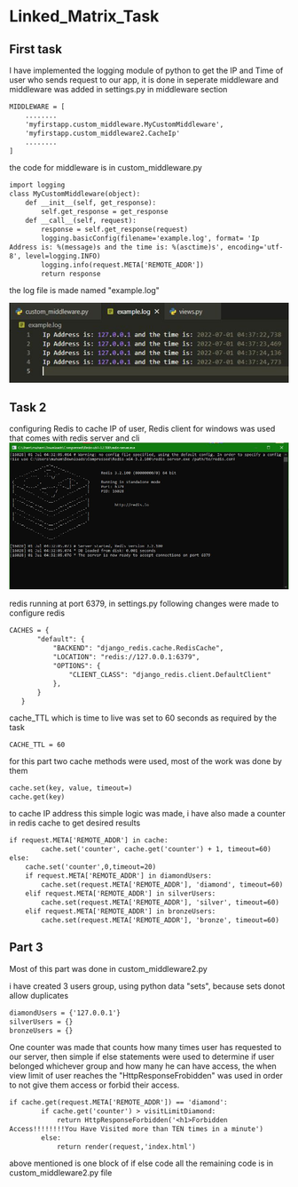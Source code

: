 # Linked_Matrix_Task

## First task
I have implemented the logging module of python to get the IP and Time of user who sends request to our app,
it is done in seperate middleware and middleware was added in settings.py in middleware section
```
MIDDLEWARE = [
    ........
    'myfirstapp.custom_middleware.MyCustomMiddleware',
    'myfirstapp.custom_middleware2.CacheIp' 
    ........
]
```

the code for middleware is in custom_middleware.py
```
import logging
class MyCustomMiddleware(object):
    def __init__(self, get_response):
        self.get_response = get_response    
    def __call__(self, request):
        response = self.get_response(request)
        logging.basicConfig(filename='example.log', format= 'Ip Address is: %(message)s and the time is: %(asctime)s', encoding='utf-8', level=logging.INFO)
        logging.info(request.META['REMOTE_ADDR'])
        return response
 ```
 
 the log file is made named "example.log"
 
 ![This is an image](Capture.JPG)
 
 
 ## Task 2
 
 configuring Redis to cache IP of user, Redis client for windows was used that comes with redis server and cli
 ![This is an image](Capture2.JPG)
 
 redis running at port 6379, in settings.py following changes were made to configure redis
 ```
 CACHES = {
        "default": {
            "BACKEND": "django_redis.cache.RedisCache",
            "LOCATION": "redis://127.0.0.1:6379",
            "OPTIONS": {
                "CLIENT_CLASS": "django_redis.client.DefaultClient"
            },
        }
    }
```
 cache_TTL which is time to live was set to 60 seconds as required by the task
```
CACHE_TTL = 60
```
 for this part two cache methods were used, most of the work was done by them
```
cache.set(key, value, timeout=)
cache.get(key)
```
to cache IP address this simple logic was made, i have also made a counter in redis cache to get desired results 
```
if request.META['REMOTE_ADDR'] in cache:
        cache.set('counter', cache.get('counter') + 1, timeout=60)        
else:
    cache.set('counter',0,timeout=20)
    if request.META['REMOTE_ADDR'] in diamondUsers:
        cache.set(request.META['REMOTE_ADDR'], 'diamond', timeout=60)
    elif request.META['REMOTE_ADDR'] in silverUsers:
        cache.set(request.META['REMOTE_ADDR'], 'silver', timeout=60)
    elif request.META['REMOTE_ADDR'] in bronzeUsers:
        cache.set(request.META['REMOTE_ADDR'], 'bronze', timeout=60)
```

## Part 3
Most of this part was done in custom_middleware2.py

i have created 3 users group, using python data "sets", because sets donot allow duplicates
```
diamondUsers = {'127.0.0.1'}
silverUsers = {}
bronzeUsers = {}
```

One counter was made that counts how many times user has requested to our server, then simple if else statements were used to determine if user belonged whichever group and how many he can have access, the when view limit of user reaches the "HttpResponseFrobidden" was used in order to not give them access or forbid their access.
```
if cache.get(request.META['REMOTE_ADDR']) == 'diamond':
        if cache.get('counter') > visitLimitDiamond:
            return HttpResponseForbidden('<h1>Forbidden Access!!!!!!!!You Have Visited more than TEN times in a minute')
        else:
            return render(request,'index.html')
```
above mentioned is one block of if else code all the remaining code is in custom_middleware2.py file
